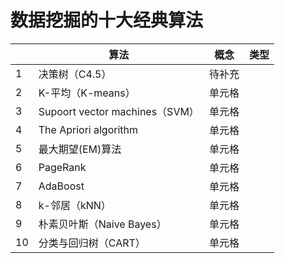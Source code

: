 # 数据挖掘的十大经典算法

| | 算法 | 概念   | 类型 |
|-| ---- | ----  | ---- |
|1| 决策树（C4.5） | 待补充 | |
|2| K-平均（K-means） | 单元格 | |
|3| Supoort vector machines（SVM） | 单元格 | |
|4| The Apriori algorithm | 单元格 | |
|5| 最大期望(EM)算法 | 单元格 | |
|6| PageRank | 单元格 | |
|7| AdaBoost | 单元格 | |
|8| k-邻居（kNN）| 单元格 | |
|9| 朴素贝叶斯（Naive Bayes）| 单元格 | |
|10| 分类与回归树（CART） | 单元格 | |
